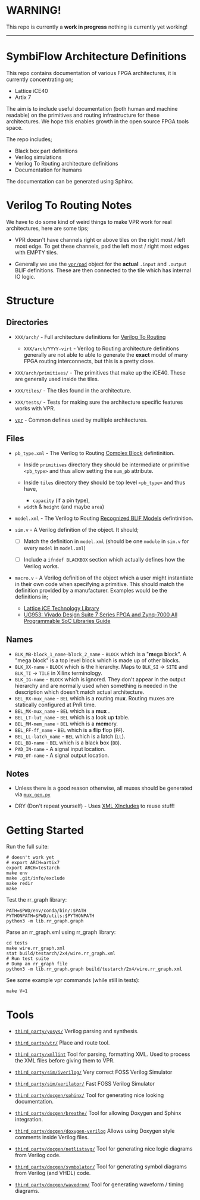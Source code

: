 # WARNING!

This repo is currently a **work in progress** nothing is currently yet working!

---

# SymbiFlow Architecture Definitions

This repo contains documentation of various FPGA architectures, it is currently
concentrating on;

 * Lattice iCE40
 * Artix 7

The aim is to include useful documentation (both human and machine readable) on
the primitives and routing infrastructure for these architectures. We hope this
enables growth in the open source FPGA tools space.

The repo includes;

 * Black box part definitions
 * Verilog simulations
 * Verilog To Routing architecture definitions
 * Documentation for humans

The documentation can be generated using Sphinx.

# Verilog To Routing Notes

We have to do some kind of weird things to make VPR work for real
architectures, here are some tips;

 * VPR doesn't have channels right or above tiles on the right most / left most
   edge. To get these channels, pad the left most / right most edges with EMPTY
   tiles.

 * Generally we use the [`vpr/pad`](vpr/pad) object for the **actual** `.input`
   and `.output` BLIF definitions. These are then connected to the tile which
   has internal IO logic.

# Structure

## Directories

 * `XXX/arch/` - Full architecture definitions for
   [Verilog To Routing](https://verilogtorouting.org/)

   * `XXX/arch/YYYY-virt` - Verilog to Routing architecture definitions
     generally are not able to able to generate the **exact** model of many
     FPGA routing interconnects, but this is a pretty close.

 * `XXX/arch/primitives/` - The primitives that make up the iCE40. These
   are generally used inside the tiles.

 * `XXX/tiles/` - The tiles found in the architecture.

 * `XXX/tests/` - Tests for making sure the architecture specific features
   works with VPR.

 * [`vpr`](vpr) - Common defines used by multiple architectures.

## Files

 * `pb_type.xml` - The Verilog to Routing
    [Complex Block](https://docs.verilogtorouting.org/en/latest/arch/reference/#complex-blocks)
    defintinition.
      * Inside `primitives` directory they should be intermediate or primitive
	`<pb_type>` and thus allow setting the `num_pb` attribute.

      * Inside `tiles` directory they should be top level `<pb_type>` and thus have,
         - `capacity` (if a pin type),
	 - `width` & `height` (and maybe `area`)

 * `model.xml` - The Verilog to Routing
    [Recognized BLIF Models](https://docs.verilogtorouting.org/en/latest/arch/reference/#recognized-blif-models-models)
    defintinition.

 * `sim.v` - A Verilog definition of the object. It should;
    - [ ] Match the definition in `model.xml` (should be one `module` in
          `sim.v` for every `model` in `model.xml`)

    - [ ] Include a `ifndef BLACKBOX` section which actually defines how the
          Verilog works.

 * `macro.v` - A Verilog definition of the object which a user might
   instantiate in their own code when specifying a primitive. This should match
   the definition provided by a manufacturer. Examples would be the definitions
   in;
    - [Lattice iCE Technology Library](http://www.latticesemi.com/~/media/LatticeSemi/Documents/TechnicalBriefs/SBTICETechnologyLibrary201504.pdf)
    - [UG953: Vivado Design Suite 7 Series FPGA and Zynq-7000 All Programmable SoC Libraries Guide](https://www.xilinx.com/support/documentation/sw_manuals/xilinx2017_3/ug953-vivado-7series-libraries.pdf)

## Names

 * `BLK_MB-block_1_name-block_2_name` - `BLOCK` which is a "**m**ega **b**lock". A "mega block" is a top level block which is made up of other blocks.
 * `BLK_XX-name`       - `BLOCK` which is the hierarchy. Maps to `BLK_SI` -> `SITE` and `BLK_TI` -> `TILE` in Xilinx terminology.
 * `BLK_IG-name`       - `BLOCK` which is ignored. They don't appear in the output hierarchy and are normally used when something is needed in the description which doesn't match actual architecture.
 * `BEL_RX-mux_name`   - `BEL` which is a **r**outing mu**x**. Routing muxes are statically configured at PnR time.
 * `BEL_MX-mux_name`   - `BEL` which is a **m**u**x** .
 * `BEL_LT-lut_name`   - `BEL` which is a **l**ook up **t**able.
 * `BEL_MM-mem_name`   - `BEL` which is a **m**e**m**ory.
 * `BEL_FF-ff_name`    - `BEL` which is a **f**lip **f**lop (`FF`).
 * `BEL_LL-latch_name` - `BEL` which is a **l**atch (`LL`).
 * `BEL_BB-name`       - `BEL` which is a **b**lack **b**ox (`BB`).
 * `PAD_IN-name`       - A signal input location.
 * `PAD_OT-name`       - A signal output location.

## Notes

 * Unless there is a good reason otherwise, all muxes should be generated via
   [`mux_gen.py`](utils/mux_gen.py)

 * DRY (Don't repeat yourself) - Uses
   [XML XIncludes](https://en.wikipedia.org/wiki/XInclude) to reuse stuff!

# Getting Started

Run the full suite:

```
# doesn't work yet
# export ARCH=artix7
export ARCH=testarch
make env
make .git/info/exclude
make redir
make

```
Test the rr_graph library:
```
PATH=$PWD/env/conda/bin/:$PATH
PYTHONPATH=$PWD/utils:$PYTHONPATH
python3 -m lib.rr_graph.graph
```

Parse an rr_graph.xml using rr_graph library:

```
cd tests
make wire.rr_graph.xml
stat build/testarch/2x4/wire.rr_graph.xml
# Run test suite
# Dump an rr_graph file
python3 -m lib.rr_graph.graph build/testarch/2x4/wire.rr_graph.xml
```

See some example vpr commands (while still in tests):

```
make V=1
```

# Tools

 * [`third_party/yosys/`](third_party/yosys/)
   Verilog parsing and synthesis.

 * [`third_party/vtr/`](third_party/vtr/)
   Place and route tool.

 * [`third_party/xmllint`](third_party/xmllint)
   Tool for parsing, formatting XML. Used to process the XML files before
   giving them to VPR.

 * [`third_party/sim/iverilog/`](third_party/sim/iverilog/)
   Very correct FOSS Verilog Simulator

 * [`third_party/sim/verilator/`](third_party/sim/verilator/)
   Fast FOSS Verilog Simulator

 * [`third_party/docgen/sphinx/`](third_party/docgen/sphinx/)
   Tool for generating nice looking documentation.

 * [`third_party/docgen/breathe/`](third_party/docgen/breathe)
   Tool for allowing Doxygen and Sphinx integration.

 * [`third_party/docgen/doxygen-verilog`](third_party/docgen/doxygen-verilog)
   Allows using Doxygen style comments inside Verilog files.

 * [`third_party/docgen/netlistsvg/`](third_party/docgen/netlistsvg)
   Tool for generating nice logic diagrams from Verilog code.

 * [`third_party/docgen/symbolator/`](third_party/docgen/symbolator)
   Tool for generating symbol diagrams from Verilog (and VHDL) code.

 * [`third_party/docgen/wavedrom/`](third_party/docgen/wavedrom/)
   Tool for generating waveform / timing diagrams.

